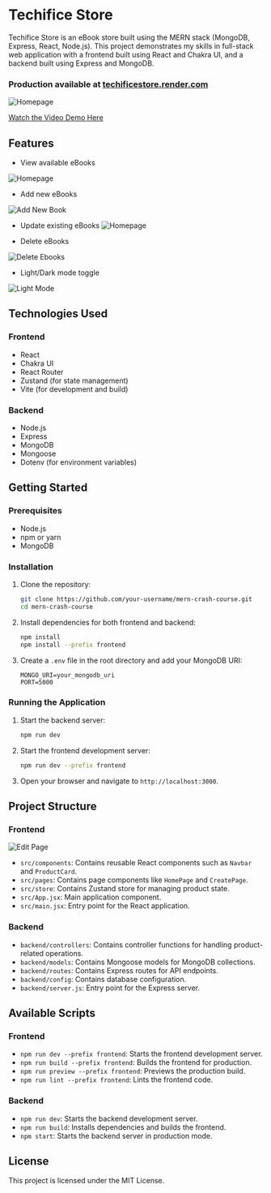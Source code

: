 # Techifice Store

Techifice Store is an eBook store built using the MERN stack (MongoDB, Express, React, Node.js). This project demonstrates my skills in full-stack web application with a frontend built using React and Chakra UI, and a backend built using Express and MongoDB.

### Production available at [techificestore.render.com](https://techificestore.render.com)



![Homepage](frontend/src/assets/store%20homepage.png)

[Watch the Video Demo Here](https://youtu.be/eDfGuFOzxwo)

## Features

- View available eBooks

![Homepage](frontend/src/assets/store%20homepage.png)

- Add new eBooks

![Add New Book](frontend/src/assets/Create%20Product.png)


- Update existing eBooks
![Homepage](frontend/src/assets/Edit%20Product.png)

- Delete eBooks

![Delete Ebooks](frontend/src/assets/image.png)


- Light/Dark mode toggle

![Light Mode](frontend/src/assets/light%20mode.png)



## Technologies Used

### Frontend

- React
- Chakra UI
- React Router
- Zustand (for state management)
- Vite (for development and build)

### Backend

- Node.js
- Express
- MongoDB
- Mongoose
- Dotenv (for environment variables)

## Getting Started

### Prerequisites

- Node.js
- npm or yarn
- MongoDB

### Installation

1. Clone the repository:

   ```sh
   git clone https://github.com/your-username/mern-crash-course.git
   cd mern-crash-course
   ```

2. Install dependencies for both frontend and backend:

   ```sh
   npm install
   npm install --prefix frontend
   ```

3. Create a `.env` file in the root directory and add your MongoDB URI:

   ```env
   MONGO_URI=your_mongodb_uri
   PORT=5000
   ```

### Running the Application

1. Start the backend server:

   ```sh
   npm run dev
   ```

2. Start the frontend development server:

   ```sh
   npm run dev --prefix frontend
   ```

3. Open your browser and navigate to `http://localhost:3000`.

## Project Structure

### Frontend
![Edit Page](frontend/src/assets/Edit%20Product.png)


- `src/components`: Contains reusable React components such as `Navbar` and `ProductCard`.
- `src/pages`: Contains page components like `HomePage` and `CreatePage`.
- `src/store`: Contains Zustand store for managing product state.
- `src/App.jsx`: Main application component.
- `src/main.jsx`: Entry point for the React application.

### Backend

- `backend/controllers`: Contains controller functions for handling product-related operations.
- `backend/models`: Contains Mongoose models for MongoDB collections.
- `backend/routes`: Contains Express routes for API endpoints.
- `backend/config`: Contains database configuration.
- `backend/server.js`: Entry point for the Express server.

## Available Scripts

### Frontend

- `npm run dev --prefix frontend`: Starts the frontend development server.
- `npm run build --prefix frontend`: Builds the frontend for production.
- `npm run preview --prefix frontend`: Previews the production build.
- `npm run lint --prefix frontend`: Lints the frontend code.

### Backend

- `npm run dev`: Starts the backend development server.
- `npm run build`: Installs dependencies and builds the frontend.
- `npm start`: Starts the backend server in production mode.

## License

This project is licensed under the MIT License.

